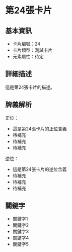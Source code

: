 # 第24張卡片

## 基本資訊
- 卡片編號：24
- 卡片類型：測試卡片
- 元素屬性：待定

## 詳細描述
這是第24張卡片的描述。

## 牌義解析
正位：
- 這是第24張卡片的正位含義
- 待補充
- 待補充
- 待補充

逆位：
- 這是第24張卡片的逆位含義
- 待補充
- 待補充
- 待補充

## 關鍵字
- 關鍵字1
- 關鍵字2
- 關鍵字3
- 關鍵字4
- 關鍵字5

